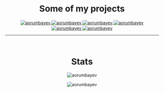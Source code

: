 <br />
<h1 align="center"><strong> Some of my projects </strong></h1>
<p align="center">
  <a href="https://github.com/aorumbayev/awesome-algorand">
    <img align="center" src="https://github-readme-stats.vercel.app/api/pin/?username=aorumbayev&repo=awesome-algorand&theme=dark" alt="aorumbayev" />
  </a>
  <a href="https://github.com/aorumbayev/autogpt4all">
    <img align="center" src="https://github-readme-stats.vercel.app/api/pin/?username=aorumbayev&repo=autogpt4all&theme=maroongold" alt="aorumbayev" />
  </a>
  <a href="https://github.com/Subtopia-Algo/subtopia-js-sdk">
    <img align="center" src="https://github-readme-stats.vercel.app/api/pin/?username=Subtopia-Algo&repo=subtopia-js-sdk&theme=radical" alt="aorumbayev" />
  </a>
  <a href="https://github.com/AlgoWorldNFT/algoworld-swapper">
    <img align="center" src="https://github-readme-stats.vercel.app/api/pin/?username=AlgoWorldNFT&repo=algoworld-swapper&theme=merko" alt="aorumbayev" />
  </a>
  <a href="https://github.com/aorumbayev/tinybar">
    <img align="center" src="https://github-readme-stats.vercel.app/api/pin/?username=aorumbayev&repo=tinybar&theme=tokyonight" alt="aorumbayev" />
  </a>
  <a href="https://github.com/aorumbayev/linkedpipes-storage">
    <img align="center" src="https://github-readme-stats.vercel.app/api/pin/?username=aorumbayev&repo=linkedpipes-storage&theme=cobalt" alt="aorumbayev" />
  </a>
</p>

---

<br />
<h1 align="center"><strong> Stats </strong></h1>
<p align="center">
<img align="center" src="https://github-readme-stats.vercel.app/api?username=aorumbayev&show_icons=true&theme=dracula&include_all_commits=true&count_private=true" alt="aorumbayev" />
</p>

<p align="center">
  <img src="https://komarev.com/ghpvc/?username=aorumbayev" alt="aorumbayev" />
</p>
